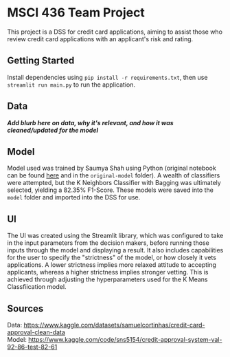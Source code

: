 # MSCI 436 Team Project
This project is a DSS for credit card applications, aiming to assist those who review credit card applications with an applicant's risk and rating. 

## Getting Started
Install dependencies using `pip install -r requirements.txt`, then use `streamlit run main.py` to run the application. 

## Data
***Add blurb here on data, why it's relevant, and how it was cleaned/updated for the model***

## Model
Model used was trained by Saumya Shah using Python (original notebook can be found [here](https://www.kaggle.com/code/sns5154/credit-approval-system-val-92-86-test-82-61) and in the `original-model` folder). A wealth of classifiers were attempted, but the K Neighbors Classifier with Bagging was ultimately selected, yielding a 82.35% F1-Score. These models were saved into the `model` folder and imported into the DSS for use.

## UI
The UI was created using the Streamlit library, which was configured to take in the input parameters from the decision makers, before running those inputs through the model and displaying a result. It also includes capabilities for the user to specify the "strictness" of the model, or how closely it vets applications. A lower strictness implies more relaxed attitude to accepting applicants, whereas a higher strictness implies stronger vetting. This is achieved through adjusting the hyperparameters used for the K Means Classfiication model.

## Sources
Data: https://www.kaggle.com/datasets/samuelcortinhas/credit-card-approval-clean-data  
Model: https://www.kaggle.com/code/sns5154/credit-approval-system-val-92-86-test-82-61 